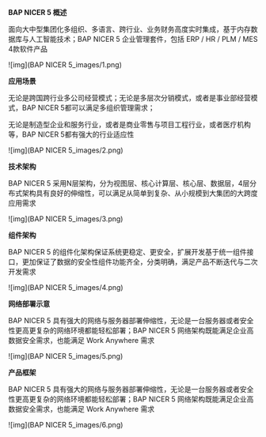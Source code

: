 **BAP NICER 5 概述**

面向大中型集团化多组织、多语言、跨行业、业务财务高度实时集成，基于内存数据库与人工智能技术；BAP NICER 5 企业管理套件，包括 ERP / HR / PLM / MES 4款软件产品

![img](BAP NICER 5_images/1.png) 

**应用场景**

无论是跨国跨行业多公司经营模式；无论是多层次分销模式，或者是事业部经营模式，BAP NICER 5都可以满足多组织管理需求；

无论是制造型企业和服务行业，或者是商业零售与项目工程行业，或者医疗机构等，BAP NICER 5都有强大的行业适应性

![img](BAP NICER 5_images/2.png) 

**技术架构**

BAP NICER 5 采用N层架构，分为视图层、核心计算层、核心层、数据层，4层分布式架构具有良好的伸缩性，可以满足从简单到复杂、从小规模到大集团的大跨度应用需求

![img](BAP NICER 5_images/3.png) 

**组件架构**

BAP NICER 5 的组件化架构保证系统更稳定、更安全，扩展开发基于统一组件接口，更加保证了数据的安全性组件功能齐全，分类明确，满足产品不断迭代与二次开发需求

![img](BAP NICER 5_images/4.png) 

**网络部署示意**

BAP NICER 5 具有强大的网络与服务器部署伸缩性，无论是一台服务器或者安全性更高更复杂的网络环境都能轻松部署；BAP NICER 5 网络架构既能满足企业高数据安全需求，也能满足 Work Anywhere 需求

![img](BAP NICER 5_images/5.png) 

**产品框架**

BAP NICER 5 具有强大的网络与服务器部署伸缩性，无论是一台服务器或者安全性更高更复杂的网络环境都能轻松部署；BAP NICER 5 网络架构既能满足企业高数据安全需求，也能满足 Work Anywhere 需求

![img](BAP NICER 5_images/6.png)